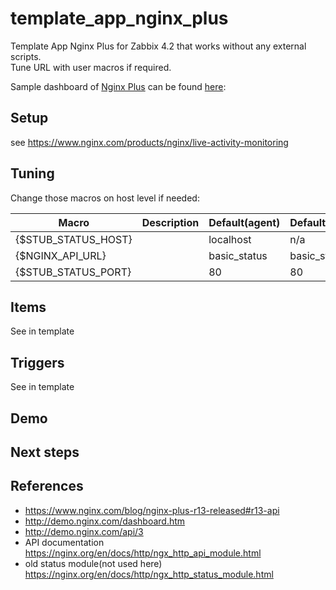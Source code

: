 # template_app_nginx_plus

Template App Nginx Plus for Zabbix 4.2 that works without any external scripts.  
Tune URL with user macros if required.  

Sample dashboard of [Nginx Plus](https://www.nginx.com/products/nginx/) can be found [here](http://demo.nginx.com/dashboard.htm):  


## Setup

see https://www.nginx.com/products/nginx/live-activity-monitoring

## Tuning

Change those macros on host level if needed:

|Macro|Description|Default(agent)|Default(HTTP)|
|---|----|---|---|
|{$STUB_STATUS_HOST}| | localhost | n/a |
|{$NGINX_API_URL}| | basic_status | basic_status|
|{$STUB_STATUS_PORT}| | 80 | 80 |

## Items

See in template

## Triggers

See in template

## Demo



## Next steps



## References

- https://www.nginx.com/blog/nginx-plus-r13-released#r13-api
- http://demo.nginx.com/dashboard.htm
- http://demo.nginx.com/api/3
- API documentation https://nginx.org/en/docs/http/ngx_http_api_module.html
- old status module(not used here) https://nginx.org/en/docs/http/ngx_http_status_module.html